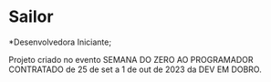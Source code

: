 # Sailor
*Desenvolvedora Iniciante;

Projeto criado no evento SEMANA DO ZERO AO PROGRAMADOR CONTRATADO de 25 de set a 1 de out de 2023 da DEV EM DOBRO.

